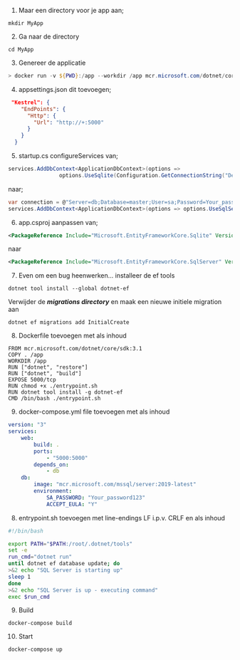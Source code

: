 1. Maar een directory voor je app aan; 
```
mkdir MyApp
```
2. Ga naar de directory
```
cd MyApp
```
3. Genereer de applicatie
``` powershell
> docker run -v ${PWD}:/app --workdir /app mcr.microsoft.com/dotnet/core/sdk:3.1 dotnet new webapp --auth Individual
```
4. appsettings.json dit toevoegen;
``` json
 "Kestrel": {
    "EndPoints": {
      "Http": {
        "Url": "http://+:5000"
      }
    }
  }
```
5. startup.cs configureServices 
van;
``` cs
services.AddDbContext<ApplicationDbContext>(options =>
                options.UseSqlite(Configuration.GetConnectionString("DefaultConnection")));
```
naar;
``` cs
var connection = @"Server=db;Database=master;User=sa;Password=Your_password123;";
services.AddDbContext<ApplicationDbContext>(options => options.UseSqlServer(connection));
```
6. app.csproj aanpassen
van;
``` xml
<PackageReference Include="Microsoft.EntityFrameworkCore.Sqlite" Version="3.1.4" />
```
naar 
``` xml
<PackageReference Include="Microsoft.EntityFrameworkCore.SqlServer" Version="3.1.4" />
```
7. Even om een bug heenwerken... installeer de ef tools
```
dotnet tool install --global dotnet-ef
```
Verwijder de ***migrations directory*** en maak een nieuwe initiele migration aan
```
dotnet ef migrations add InitialCreate
```
8. Dockerfile toevoegen met als inhoud
``` docker
FROM mcr.microsoft.com/dotnet/core/sdk:3.1
COPY . /app
WORKDIR /app
RUN ["dotnet", "restore"]
RUN ["dotnet", "build"]
EXPOSE 5000/tcp
RUN chmod +x ./entrypoint.sh
RUN dotnet tool install -g dotnet-ef
CMD /bin/bash ./entrypoint.sh
```
9. docker-compose.yml file toevoegen met als inhoud
``` yml
version: "3"
services:
    web:
        build: .
        ports:
            - "5000:5000"
        depends_on:
            - db
    db:
        image: "mcr.microsoft.com/mssql/server:2019-latest"
        environment:
            SA_PASSWORD: "Your_password123"
            ACCEPT_EULA: "Y"
```
8. entrypoint.sh toevoegen met line-endings LF i.p.v. CRLF en als inhoud
``` bash
#!/bin/bash

export PATH="$PATH:/root/.dotnet/tools"
set -e
run_cmd="dotnet run" 
until dotnet ef database update; do
>&2 echo "SQL Server is starting up"
sleep 1
done
>&2 echo "SQL Server is up - executing command"
exec $run_cmd
```
9. Build 
```
docker-compose build
```
10. Start
``` 
docker-compose up
```